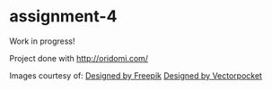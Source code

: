 # assignment-4
Work in progress!

Project done with http://oridomi.com/


Images courtesy of:
 <a 
href='https://www.freepik.com/free-vector/old-crumpled-paper-texture_892428.htm'>Designed by Freepik</a>
<a href="https://www.freepik.com/free-vector/set-of-realistic-flying-helium-balloons-multicolored-red-yellow-green-and-blue_2669560.htm">Designed by Vectorpocket</a>
